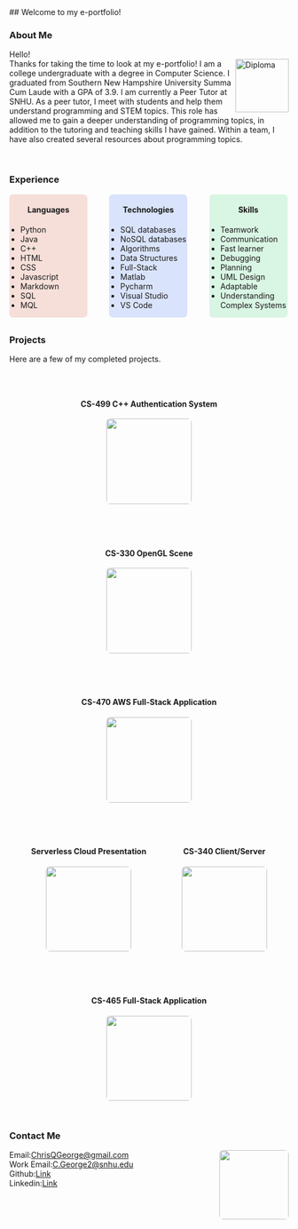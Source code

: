 ㅤ
<head>
<!-- Global site tag (gtag.js) - Google Analytics -->
<script async src="https://www.googletagmanager.com/gtag/js?id=G-JPXPJGX9XD"></script>
<script>
  window.dataLayer = window.dataLayer || [];
  function gtag(){dataLayer.push(arguments);}
  gtag('js', new Date());

  gtag('config', 'G-JPXPJGX9XD');
</script>
</head>
## Welcome to my e-portfolio!

### About Me

<p> Hello!<br>Thanks for taking the time to look at my e-portfolio!
<image src = "Pictures/Diploma.JPG" alt = "Diploma" style = "height:10vw;min-height:100px;float:right;"></image>
I am a college undergraduate with a degree in Computer Science. I graduated from Southern New Hampshire 
University Summa Cum Laude with a GPA of 3.9. 
I am currently a Peer Tutor at SNHU. As a peer tutor, I meet with students and help them understand programming and STEM topics. This role has allowed me to gain a deeper understanding of programming topics, in addition to the tutoring and teaching skills I have gained. Within a team, I have also created several resources about programming topics.
</p><br>

### Experience
<div style = "width:100%;margin-bottom: 30px;">
	<div style = "display:inline-block;width:28%;background-color:rgba(205, 46, 0, 0.14);border-radius:7px;float:center;text-align: center;">
		<h4>Languages</h4>
		<ul style = "text-align: left;padding-left:20px;">
			<li>Python</li>
			<li>Java</li>
			<li>C++</li>
			<li>HTML</li>
			<li>CSS</li>
			<li>Javascript</li>
			<li>Markdown</li>
			<li>SQL</li>
			<li>MQL</li>
		</ul>
	</div>
	<div style = "display:inline-block;width:28%;margin-left:7%;background-color:rgba(0, 76, 239, 0.14);border-radius:7px;float:center;text-align:center;top:0px;">
		<h4>Technologies</h4>
		<ul style = "text-align: left;padding-left:20px;">
			<li>SQL databases</li>
			<li>NoSQL databases</li>
			<li>Algorithms</li>
			<li>Data Structures</li>
			<li>Full-Stack</li>
			<li>Matlab</li>
			<li>Pycharm</li>
			<li>Visual Studio</li>
			<li>VS Code</li>
		</ul>
	</div>
	<div style = "display:inline-block;width:28%;margin-left:7%;background-color:rgba(0, 199, 75, 0.14);border-radius:7px;float:center;text-align:center;top:0px;">
		<h4>Skills</h4>
		<ul style = "text-align: left;padding-left:20px;">
			<li>Teamwork</li>
			<li>Communication</li>
			<li>Fast learner</li>
			<li>Debugging</li>
			<li>Planning</li>
			<li>UML Design</li>
			<li>Adaptable</li>
			<li>Understanding Complex Systems</li>
		</ul>
	</div>
</div>

### Projects
Here are a few of my completed projects.

<div style = "width:100%;text-align:center;">
	<!--CS-499 Authentication System -->
	<div style = "float:center;border-radius:7px;border-color:black;border:10px;display:inline-block;margin:30px;">
		<h4 style = "font-size: 14px">CS-499 C++ Authentication System</h4>
		<a href = "cs499"><image src = "CS-499 Pictures/DB diagram.png" style = "border-radius:7px;width:16vw;height:16vw;border-radius:7px;"></image></a>
	</div>
	<!--CS-499 Authentication System -->
	<div style = "float:center;border-radius:7px;border-color:black;border:10px;display:inline-block;margin:30px;">
		<h4 style = "font-size: 14px">CS-330 OpenGL Scene</h4>
		<a href = "https://github.com/flywheel11/ChrisG-CS-330"><image src = "Pictures/CS330 Scene.png" style = "border-radius:7px;width:16vw;height:16vw;border-radius:7px;"></image></a>
	</div>
	<!--CS-470 Website-->
	<div style = "float:center;border-radius:7px;border-color:black;border:10px;display:inline-block;margin:30px;">
		<h4 style = "font-size: 14px">CS-470 AWS Full-Stack Application</h4>
		<a href = "https://github.com/flywheel11/ChrisG-CS-470"><image src = "Pictures/AWS Website Thumb.png" style = "border-radius:7px;width:16vw;height:16vw;border-radius:7px;"></image></a>
	</div>
	<!--CS-470 Presentation-->
	<div style = "float:center;border-radius:7px;border-color:black;border:10px;display:inline-block;margin:30px;">
		<h4 style = "font-size: 14px">Serverless Cloud Presentation</h4>
		<a href = "https://www.youtube.com/watch?v=kPjWALH-5js&t=3s"><image src = "Pictures/Presentation Screenshot.png" style = "border-radius:7px;width:16vw;height:16vw;border-radius:7px;"></image></a>
	</div>
	<!--CS-340 Client/Server-->
	<div style = "float:center;border-radius:7px;border-color:black;border:10px;display:inline-block;margin:30px;">
		<h4 style = "font-size: 14px">CS-340 Client/Server</h4>
		<a href = "https://github.com/flywheel11/Chris-G-CS-340"><image src = "Pictures/CS-340 Thumb.png" style = "border-radius:7px;width:16vw;height:16vw;border-radius:7px;"></image></a>
	</div>
	<div style = "float:center;border-radius:7px;border-color:black;border:10px;display:inline-block;margin:30px;">
		<h4 style = "font-size: 14px">CS-465 Full-Stack Application</h4>
		<a href = "https://github.com/flywheel11/Full-Stack_Application"><image src = "Pictures/New Added Trip.png" style = "border-radius:7px;width:16vw;height:16vw;border-radius:7px;"></image></a>
	</div>
</div>

### Contact Me
<image src = "Pictures/Portrait.png" style = "height:13vw;width:13vw;float:right;border-radius:7px;"></image>
Email:ChrisQGeorge@gmail.com<br>
Work Email:C.George2@snhu.edu<br>
Github:<a id="raw-url" href="https://github.com/flywheel11">Link</a><br>
Linkedin:<a href="https://www.linkedin.com/in/christopher-g-5883b4178">Link</a><br>

<br>
<br>